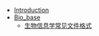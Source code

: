 + [Introduction](README.md)  
+ [Bio_base](Bio_base/README.md)  
  + [生物信息学常见文件格式](Bio_base/Filetype.md)